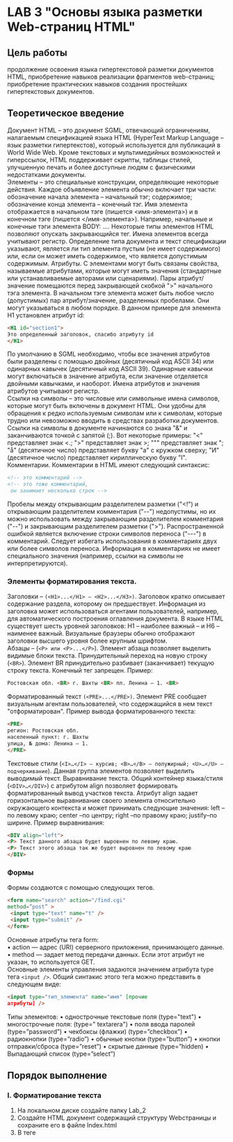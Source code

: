 # LAB 3 "Основы языка разметки Web-страниц HTML"

## Цель работы
продолжение освоения языка гипертекстовой разметки документов HTML, приобретение навыков реализации фрагментов web-страниц; приобретение практических навыков создания простейших гипертекстовых документов.

## Теоретическое введение
Документ HTML – это документ SGML, отвечающий ограничениям, налагаемым спецификацией языка HTML (HyperText Markup Language –
язык разметки гипертекстов), который используется для публикаций в World Wide Web. Кроме текстовых и мультимедийных возможностей и гиперссылок, HTML поддерживает скрипты, таблицы стилей, улучшенную печать и более доступные людям с физическими недостатками документы.  
Элементы – это специальные конструкции, определяющие некоторые действия. Каждое объявление элемента обычно включает три части: обозначение начала элемента – начальный тэг; содержимое; обозначение конца элемента – конечный тэг. Имя элемента отображается в начальном тэге (пишется <имя-элемента>) и в конечном тэге (пишется </имя-элемента>). Например, начальные и
конечные тэги элемента BODY: <BODY>...</BODY>. Некоторые типы элементов HTML позволяют опускать закрывающийся тег. Имена элементов всегда учитывают регистр. Определение типа документа и текст спецификации указывают, является ли тип элемента пустым (не имеет содержимого) или, если он может иметь содержимое, что является допустимым содержимым. Атрибуты. С элементами могут быть связаны свойства, называемые атрибутами, которые могут иметь значения (стандартные или устанавливаемые авторами или сценариями). Пары атрибут/значение помещаются перед закрывающей скобкой ">" начального тэга элемента. В начальном тэге элемента может быть любое число (допустимых) пар атрибут/значение, разделенных пробелами. Они могут указываться в любом порядке. В данном примере для элемента H1 установлен атрибут id:
```html
<H1 id="section1">
Это определенный заголовок, спасибо атрибуту id
</H1>
```
По умолчанию в SGML необходимо, чтобы все значения атрибутов были разделены с помощью двойных (десятичный код ASCII 34) или
одинарных кавычек (десятичный код ASCII 39). Одинарные кавычки могут включаться в значение атрибута, если значение отделяется
двойными кавычками, и наоборот. Имена атрибутов и значения атрибутов учитывают регистр.  
Ссылки на символы – это числовые или символьные имена символов, которые могут быть включены в документ HTML. Они удобны для обращения к редко используемым символам или к символам, которые трудно или невозможно вводить в средствах разработки документов. Ссылки на символы в документе начинаются со знака "&" и заканчиваются точкой с запятой (;). Вот некоторые примеры:
"&lt;" представляет знак <.; "&gt;" представляет знак >; "&quot;" представляет знак "; "&#229;" (десятичное число) представляет букву "a" с кружком сверху; "&#1048;" (десятичное число) представляет кириллическую букву "I".
Комментарии. Комментарии в HTML имеют следующий синтаксис:
```html
<!-- это комментарий -->
<!-- это тоже комментарий,
 он занимает несколько строк -->
```
Пробелы между открывающим разделителем разметки ("<!") и открывающим разделителем комментария ("--") недопустимы, но их
можно использовать между закрывающим разделителем комментария ("--") и закрывающим разделителем разметки (">"). Распространенной ошибкой является включение строки символов переноса ("---") в комментарий. Следует избегать использования в комментариях двух или более символов переноса. Информация в комментариях не имеет специального значения
(например, ссылки на символы не интерпретируются).  
### Элементы форматирования текста. 
Заголовки – `(<H1>...</H1> – <H2>...</H3>)`. Заголовок кратко описывает содержание раздела, которому он предшествует. Информация из заголовка может использоваться агентами пользователей, например, для автоматического построения оглавления документа. В языке HTML существует шесть уровней заголовков: H1 – наиболее важный – и H6 – наименее важный. Визуальные браузеры обычно отображают заголовки высшего уровня более крупным шрифтом.   
Абзацы – (`<P> или <P>...</P>`). Элемент абзаца позволяет выделить видимые блоки текста. Принудительный переход на новую строку (`<BR>`). Элемент BR принудительно разбивает (заканчивает) текущую строку текста. Конечный тег запрещен. Пример:
```html
Ростовская обл. <BR> г. Шахты <BR> пл. Ленина – 1. <BR>
```
Форматированный текст `(<PRE>...</PRE>)`. Элемент PRE сообщает визуальным агентам пользователей, что содержащийся в нем
текст "отформатирован". Пример вывода форматированного текста:
```html
<PRE>
регион: Ростовская обл.
населенный пункт: г. Шахты
улица, № дома: Ленина – 1.
</PRE>
```
Текстовые стили (`<I>…</I> – курсив; <В>…</В> – полужирный; <U>…</U> – подчеркивание`). Данная группа элементов позволяет выделить выводимый текст.
Выравнивание текста. Общий контейнер языка/стиля (`<DIV>…</DIV>`) с атрибутом align позволяет формировать форматированный вывод участков текста. Атрибут align задает горизонтальное выравнивание своего элемента относительно окружающего контекста и может принимать следующие значения: left – по левому краю; center –по центру; right –по правому краю; justify–по ширине.
Пример выравнивания:
```html
<DIV align="left">
<P> Текст данного абзаца будет выровнен по левому краю.
<P> Текст этого абзаца так же будет выровнен по левому краю
</DIV>
```
### Формы
Формы создаются с помощью следующих тегов.
``` html
<form name="search" action="/find.cgi"
method=”post” >
 <input type="text" name="t" />
 <input type="submit" />
</form>
```
Основные атрибуты тега form:  
• action — адрес (URI) серверного приложения, принимающего данные.  
• method — задает метод передачи данных. Если этот атрибут не указан, то используется GET.  
Основные элементы управления задаются значением атрибута type тега `<input />`. Общий синтакис этого тега можно представить в
следующем виде:
```html
<input type="тип_элемента" name="имя" [прочие
атрибуты] />
```
Типы элементов:
• однострочные текстовые поля (type="text")
• многострочные поля: (type=" textarera")
• поля ввода паролей (type=”password”)
• чекбоксы (флажки) (type=”checkbox”)
• радиокнопки (type=”radio”)
• обычные кнопки (type=”button”)
• кнопки отправки/сброса (type=”reset”)
• скрытые данные (type=”hidden)
• Выпадающий список (type=”select”)

## Порядок выполнение
### I. Форматирование текста 
1. На локальном диске создайте папку Lab_2
2. Создайте HTML документ содержащий структуру Webстраницы и сохраните его в файле Index.html
3. В теге <TITLE> укажите свою фамилию
4. Создайте заголовок 1 уровня с текстом «Листопад»
5. Задайте заголовку выравнивание по центру с помощью атрибута ALIGN со значением CENTER (`<h1 align=center>`)
6. После заголовка добавьте в документ следующий код
```html
<pre>
Лес, точно терем расписной,
Лиловый, золотой, багряный,
Веселой, пестрою
стеной Стоит над
светлою поляной.
</pre>
```
7. Сохраните и посмотрите результат в браузере.
8. Задайте странице фон и цвет текста соответствующие осенней тематике.
9. После тега `<PRE> </PRE>` добавьте заголовок 3 уровня с текстом «Иван Бунин» Выровняйте данный заголовок по правому краю экрана с помощью атрибута align=right.
10. Добавьте разделительную горизонтальную линию с помощью тега `<HR>`, линия должна быть на всю ширину экрана и толщиной 3 пикселя.
11. Добавьте заголовок 1 уровня с текстом «Золотая осень», выровняйте по центру экрана.
12. Добавьте на страницу заголовок 1 уровня с текстом «Цвета радуги» выровняйте заголовок по центру.
13. Добавьте абзац содержащий следующий текст: Каждый охотник желает знать где сидит фазан. 
14. Необходимо задать каждому слову определенный цветс помощью парного тега `<span>` (Каждый - красным, охотник - оранжевый. желает - желтый, знать -
зеленый, где - голубой, сидит - синий, фазан - фиолетовый)!
15. Для того чтобы каждому слову задать определенный цвет заключаем его внутрь тега <FONT> с атрибутом COLOR значением
данного атрибута является либо код цвета в системе RGB либо название цвета на английском.
16. С помощью атрибута SIZE у тега FONT задайте каждому слову разные размеры текста на свой выбор значением данного
атрибута являются цифры от 1 до 7.
17. Сохраните и посмотрите результат в браузере.
18. Далее задайте первому слову жирное начертание, второму курсивное, третьему подчеркнутое, четвертому зачеркнутое, последние два слова сделайте нижним и верхним индексом.

### II. Работа с изображениями

1. Добавить на страницу заголовок 2 уровня с текстом «Удивительная природа», выровнять его по центру.
2. Добавьте текстовый абзац `<P>` с текстом : «У природы есть необычная сила - удивлять. В высоких горах, обширных лугах и огромных океанах можно найти настоящие природные чудеса. Но иногда наш мир открывается не просто удивительным, а и очень странным. Далее будут показаны самые странные уголки на нашей планете.»
3. выровняйте данный абзац по центру экрана и задайте ему курсивное начертание
4. Вставьте изображение, находящееся по ссылке: https://i.pinimg.com/originals/c4/d1/be/c4d1be39fbd15ea37f812faeed4d0a37.jpg  с помощью тега `<img>`. Код для вставки изображения будет выглядеть следующим образом :
```html
<img src="адрес ссылки" >
```
5. Выровняйте изображение по центру используя атрибут Align=center
6. Добавьте абзац `<P>` с текстом:  
«Озеро Хевиз является крупнейшим термальным озером в Европе и местом для тех, кто хочет поправить здоровье, купаясь в его целебных водах. В озере живет огромное количество синих, зеленых водорослей и бактерий, которые лечат недуги людей.»
7. Вставьте изображение https://fs.tonkosti.ru/sized/c800x800/aj/2u/aj2u88ajkwg88cccwk0k8gk8g.jpg по аналогии с первым изображением.
8. Добавьте третий абзац с отрывком из вашей любимой книги
9. Вставьте изображение https://ucp.by/images/2012/06/Kniga.jpg по аналогии с первым изображением.

### III. Формы
1. Создайте форму со следующим кодом и проверьте в браузере:
```html
<h1>My form</h1>
<form>
  <p><label>Ваше имя
      <input type="text" name="your_name"></label></p>
  <p><label>Email
    <input type="text" name="email"></label></p>
  <p><label>Telegram
      <input type="text" name="telegram"></label></p>
  <p>Выберите тип</p>
  <p><select name="selector">
    <option value='HTML'>HTML</option>
    <option value='CSS'>CSS</option>
    </select></p>
  <p>
    <label>Адрес</label>
  </p>
  <p><textarea name="address" cols="30" rows="5"></textarea></p>
  <p>
    <input type="submit">
  </p>
</form>
```
2. Сделайте форму по следующему образцу:
![image](https://github.com/user-attachments/assets/f9109d49-de0f-4723-b115-3dd24a9591f0)

3. Добавьте в неё по своему желанию чекбоксы или радиокнопки.

## Содержание отчёта

